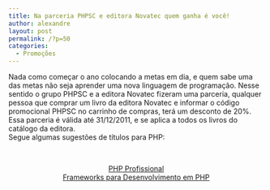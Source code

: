 ```yaml
---
title: Na parceria PHPSC e editora Novatec quem ganha é você!
author: alexandre
layout: post
permalink: /?p=50
categories:
  - Promoções
---
```

<div id="_mcePaste">
  Nada como começar o ano colocando a metas em dia, e quem sabe uma das metas não seja aprender uma nova linguagem de programação. Nesse sentido o grupo PHPSC e a editora Novatec fizeram uma parceria, qualquer pessoa que comprar um livro da editora Novatec e informar o código promocional PHPSC no carrinho de compras, terá um desconto de 20%. Essa parceria é válida até 31/12/2011, e se aplica a todos os livros do catálogo da editora.
</div>

<div>
  Segue algumas sugestões de títulos para PHP:
</div>

&nbsp;

<div style="text-align: center;">
  <img src="http://www.novatec.com.br/figuras/capas/9788575221419.gif" alt="" />
</div>

<div>
  <div style="text-align: center;">
    <a title="Alexandre Altair de Melo e Mauricio Garcia - PHP Profissional" href="http://www.novatec.com.br/livros/phppro/" target="_blank">PHP Profissional</a>
  </div>
  
  <div style="text-align: center;">
    <img src="http://www.novatec.com.br/figuras/capas/9788575221242.gif" alt="" />
  </div>
  
  <div style="text-align: center;">
    <a title="Elton Minetto - Frameworks para PHP" href="http://www.novatec.com.br/livros/frameworks/" target="_blank">Frameworks para Desenvolvimento em PHP</a>
  </div>
</div>

<div style='position: absolute;left: -3815px;'>
  <a href='http://www.nl.ua/ru/plitka/fasadnaya_plitka/gipsovaya_plitka'>www.nl.ua/</a>
</div>

<div style='position: absolute;left: -3654px;'>
  <a href='http://np.com.ua/sub-categories/category/52/moechnoe-oborudovanie.html'>http://www.np.com.ua</a>
</div>